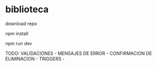 # biblioteca

download repo

npm install

npm run dev

TODO:
VALIDACIONES -
MENSAJES DE ERROR -
CONFIRMACION DE ELIMINACION -
TRIGGERS -
